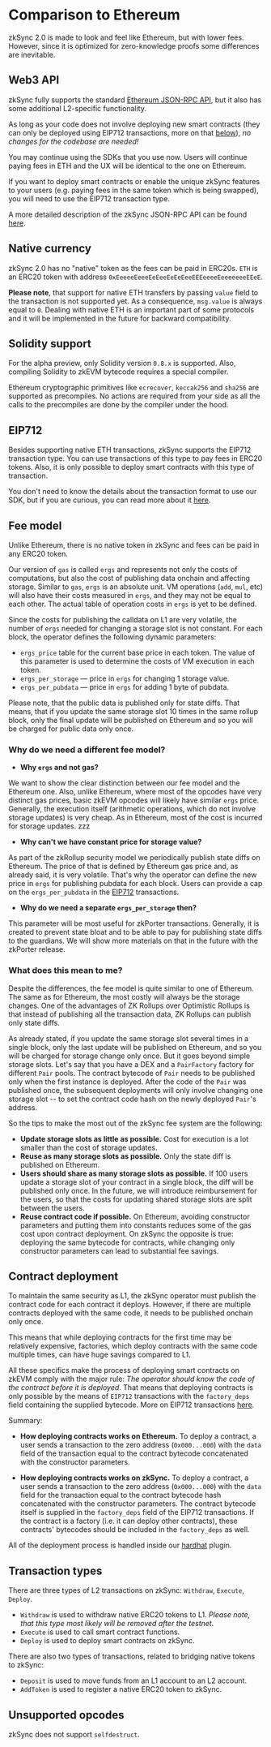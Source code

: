 # Comparison to Ethereum

zkSync 2.0 is made to look and feel like Ethereum, but with lower fees. However, since it is optimized for zero-knowledge proofs some differences are inevitable.

## Web3 API

zkSync fully supports the standard [Ethereum JSON-RPC API](https://eth.wiki/json-rpc/API), but it also has some additional L2-specific functionality.

As long as your code does not involve deploying new smart contracts (they can only be deployed using EIP712 transactions, more on that [below](#eip712)), _no changes for the codebase are needed!_

You may continue using the SDKs that you use now. Users will continue paying fees in ETH and the UX will be identical to the one on Ethereum.

If you want to deploy smart contracts or enable the unique zkSync features to your users (e.g. paying fees in the same token which is being swapped), you will need to use the EIP712 transaction type.

A more detailed description of the zkSync JSON-RPC API can be found [here](../api/api).

## Native currency

zkSync 2.0 has no "native" token as the fees can be paid in ERC20s. `ETH` is an ERC20 token with address `0xEeeeeEeeeEeEeeEeEeEeeEEEeeeeEeeeeeeeEEeE`.

**Please note**, that support for native ETH transfers by passing `value` field to the transaction is not supported yet. As a consequence, `msg.value` is always equal to `0`. Dealing with native ETH is an important part of some protocols and it will be implemented in the future for backward compatibility.

## Solidity support

For the alpha preview, only Solidity version `0.8.x` is supported. Also, compiling Solidity to zkEVM bytecode requires a special compiler.

Ethereum cryptographic primitives like `ecrecover`, `keccak256` and `sha256` are supported as precompiles. No actions are required from your side as all the calls to the precompiles are done by the compiler under the hood.

## EIP712

Besides supporting native ETH transactions, zkSync supports the EIP712 transaction type. You can use transactions of this type to pay fees in ERC20 tokens. Also, it is only possible to deploy smart contracts with this type of transaction.

You don't need to know the details about the transaction format to use our SDK, but if you are curious, you can read more about it [here](../api/api.md#eip712).

## Fee model

Unlike Ethereum, there is no native token in zkSync and fees can be paid in any ERC20 token.

Our version of `gas` is called `ergs` and represents not only the costs of computations, but also the cost of publishing data onchain and affecting storage. Similar to `gas`, `ergs` is an absolute unit. VM operations (`add`, `mul`, etc) will also have their costs measured in `ergs`, and they may not be equal to each other. The actual table of operation costs in `ergs` is yet to be defined.

Since the costs for publishing the calldata on L1 are very volatile, the number of `ergs` needed for changing a storage slot is not constant. For each block, the operator defines the following dynamic parameters:

- `ergs_price` table for the current base price in each token. The value of this parameter is used to determine the costs of VM execution in each token.
- `ergs_per_storage` — price in `ergs` for changing 1 storage value.
- `ergs_per_pubdata` — price in `ergs` for adding 1 byte of pubdata.

Please note, that the public data is published only for state diffs. That means, that if you update the same storage slot 10 times in the same rollup block, only the final update will be published on Ethereum and so you will be charged for public data only once.

### Why do we need a different fee model?

- **Why `ergs` and not gas?**

We want to show the clear distinction between our fee model and the Ethereum one. Also, unlike Ethereum, where most of the opcodes have very distinct gas prices, basic zkEVM opcodes will likely have similar `ergs` price. Generally, the execution itself (arithmetic operations, which do not involve storage updates) is very cheap. As in Ethereum, most of the cost is incurred for storage updates.
zzz

- **Why can't we have constant price for storage value?**

As part of the zkRollup security model we periodically publish state diffs on Ethereum. The price of that is defined by Ethereum gas price and, as already said, it is very volatile. That's why the operator can define the new price in `ergs` for publishing pubdata for each block. Users can provide a cap on the `ergs_per_pubdata` in the [EIP712](../api/api.md#eip712) transactions.

- **Why do we need a separate `ergs_per_storage` then?**

This parameter will be most useful for zkPorter transactions. Generally, it is created to prevent state bloat and to be able to pay for publishing state diffs to the guardians. We will show more materials on that in the future with the zkPorter release.

### What does this mean to me?

Despite the differences, the fee model is quite similar to one of Ethereum. The same as for Ethereum, the most costly will always be the storage changes. One of the advantages of ZK Rollups over Optimistic Rollups is that instead of publishing all the transaction data, ZK Rollups can publish only state diffs.

As already stated, if you update the same storage slot several times in a single block, only the last update will be published on Ethereum, and so you will be charged for storage change only once. But it goes beyond simple storage slots. Let's say that you have a DEX and a `PairFactory` factory for different `Pair` pools. The contract bytecode of `Pair` needs to be published only when the first instance is deployed. After the code of the `Pair` was published once, the subsequent deployments will only involve changing one storage slot -- to set the contract code hash on the newly deployed `Pair`'s address.

So the tips to make the most out of the zkSync fee system are the following:

- **Update storage slots as little as possible.** Cost for execution is a lot smaller than the cost of storage updates.
- **Reuse as many storage slots as possible.** Only the state diff is published on Ethereum.
- **Users should share as many storage slots as possible.** If 100 users update a storage slot of your contract in a single block, the diff will be published only once. In the future, we will introduce reimbursement for the users, so that the costs for updating shared storage slots are split between the users.
- **Reuse contract code if possible.** On Ethereum, avoiding constructor parameters and putting them into constants reduces some of the gas cost upon contract deployment. On zkSync the opposite is true: deploying the same bytecode for contracts, while changing only constructor parameters can lead to substantial fee savings.

## Contract deployment

To maintain the same security as L1, the zkSync operator must publish the contract code for each contract it deploys. However, if there are multiple contracts deployed with the same code, it needs to be published onchain only once.

This means that while deploying contracts for the first time may be relatively expensive, factories, which deploy contracts with the same code multiple times, can have huge savings compared to L1.

All these specifics make the process of deploying smart contracts on zkEVM comply with the major rule: _The operator should know the code of the contract before it is deployed_. That means that deploying contracts is only possible by the means of `EIP712` transactions with the `factory_deps` field containing the supplied bytecode. More on EIP712 transactions [here](../api/api.md#eip712).

Summary:

- **How deploying contracts works on Ethereum.**
  To deploy a contract, a user sends a transaction to the zero address (`0x000...000`) with the `data` field of the transaction equal to the contract bytecode concatenated with the constructor parameters.

- **How deploying contracts works on zkSync.**
  To deploy a contract, a user sends a transaction to the zero address (`0x000...000`) with the `data` field for the transaction equal to the contract bytecode hash concatenated with the constructor parameters. The contract bytecode itself is supplied in the `factory_deps` field of the EIP712 transactions. If the contract is a factory (i.e. it can deploy other contracts), these contracts' bytecodes should be included in the `factory_deps` as well.

All of the deployment process is handled inside our [hardhat](../api/hardhat) plugin.

## Transaction types

There are three types of L2 transactions on zkSync: `Withdraw`, `Execute`, `Deploy`.

- `Withdraw` is used to withdraw native ERC20 tokens to L1. _Please note, that this type most likely will be removed after the testnet._
- `Execute` is used to call smart contract functions.
- `Deploy` is used to deploy smart contracts on zkSync.

There are also two types of transactions, related to bridging native tokens to zkSync:

- `Deposit` is used to move funds from an L1 account to an L2 account.
- `AddToken` is used to register a native ERC20 token to zkSync.

## Unsupported opcodes

zkSync does not support `selfdestruct`.
